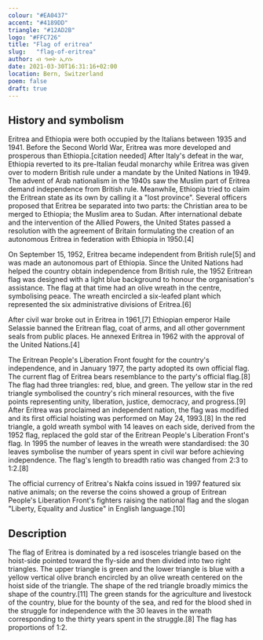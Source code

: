 ```yaml
---
colour: "#EA0437"
accent: "#4189DD"
triangle: "#12AD2B"
logo: "#FFC726"
title: "Flag of eritrea"
slug:	"flag-of-eritrea"
author: ብ ዓወት ኢያሱ
date: 2021-03-30T16:31:16+02:00
location: Bern, Switzerland
poem: false
draft: true
---
```


## History and symbolism

Eritrea and Ethiopia were both occupied by the Italians between 1935 and 1941. Before the Second World War, Eritrea was more developed and prosperous than Ethiopia.[citation needed] After Italy's defeat in the war, Ethiopia reverted to its pre-Italian feudal monarchy while Eritrea was given over to modern British rule under a mandate by the United Nations in 1949. The advent of Arab nationalism in the 1940s saw the Muslim part of Eritrea demand independence from British rule. Meanwhile, Ethiopia tried to claim the Eritrean state as its own by calling it a "lost province". Several officers proposed that Eritrea be separated into two parts: the Christian area to be merged to Ethiopia; the Muslim area to Sudan. After international debate and the intervention of the Allied Powers, the United States passed a resolution with the agreement of Britain formulating the creation of an autonomous Eritrea in federation with Ethiopia in 1950.[4]

On September 15, 1952, Eritrea became independent from British rule[5] and was made an autonomous part of Ethiopia. Since the United Nations had helped the country obtain independence from British rule, the 1952 Eritrean flag was designed with a light blue background to honour the organisation's assistance. The flag at that time had an olive wreath in the centre, symbolising peace. The wreath encircled a six-leafed plant which represented the six administrative divisions of Eritrea.[6]

After civil war broke out in Eritrea in 1961,[7] Ethiopian emperor Haile Selassie banned the Eritrean flag, coat of arms, and all other government seals from public places. He annexed Eritrea in 1962 with the approval of the United Nations.[4]

The Eritrean People's Liberation Front fought for the country's independence, and in January 1977, the party adopted its own official flag. The current flag of Eritrea bears resemblance to the party's official flag.[8] The flag had three triangles: red, blue, and green. The yellow star in the red triangle symbolised the country's rich mineral resources, with the five points representing unity, liberation, justice, democracy, and progress.[9] After Eritrea was proclaimed an independent nation, the flag was modified and its first official hoisting was performed on May 24, 1993.[8] In the red triangle, a gold wreath symbol with 14 leaves on each side, derived from the 1952 flag, replaced the gold star of the Eritrean People's Liberation Front's flag. In 1995 the number of leaves in the wreath were standardised: the 30 leaves symbolise the number of years spent in civil war before achieving independence. The flag's length to breadth ratio was changed from 2:3 to 1:2.[8]

The official currency of Eritrea's Nakfa coins issued in 1997 featured six native animals; on the reverse the coins showed a group of Eritrean People's Liberation Front's fighters raising the national flag and the slogan "Liberty, Equality and Justice" in English language.[10]

## Description

The flag of Eritrea is dominated by a red isosceles triangle based on the hoist-side pointed toward the fly-side and then divided into two right triangles. The upper triangle is green and the lower triangle is blue with a yellow vertical olive branch encircled by an olive wreath centered on the hoist side of the triangle. The shape of the red triangle broadly mimics the shape of the country.[11] The green stands for the agriculture and livestock of the country, blue for the bounty of the sea, and red for the blood shed in the struggle for independence with the 30 leaves in the wreath corresponding to the thirty years spent in the struggle.[8] The flag has proportions of 1:2.
